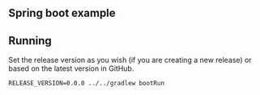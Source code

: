 ## Spring boot example

## Running

Set the release version as you wish (if you are creating a new release) or based on the latest version in GitHub.

```
RELEASE_VERSION=0.0.0 ../../gradlew bootRun
```